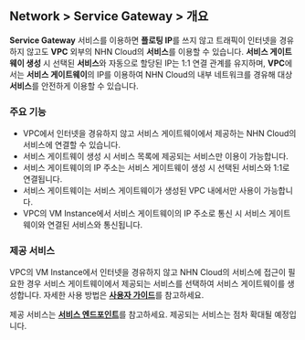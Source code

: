 ## Network > Service Gateway > 개요

**Service Gateway** 서비스를 이용하면 **플로팅 IP**를 쓰지 않고 트래픽이 인터넷을 경유하지 않고도 **VPC** 외부의 NHN Cloud의 **서비스**를 이용할 수 있습니다. **서비스 게이트웨이 생성** 시 선택된 **서비스**와 자동으로 할당된 IP는 1:1 연결 관계를 유지하며, **VPC**에서는 **서비스 게이트웨이**의 IP를 이용하여 NHN Cloud의 내부 네트워크를 경유해 대상 **서비스**를 안전하게 이용할 수 있습니다.

### 주요 기능

* VPC에서 인터넷을 경유하지 않고 서비스 게이트웨이에서 제공하는 NHN Cloud의 서비스에 연결할 수 있습니다.
* 서비스 게이트웨이 생성 시 서비스 목록에 제공되는 서비스만 이용이 가능합니다.
* 서비스 게이트웨이의 IP 주소는 서비스 게이트웨이 생성 시 선택된 서비스와 1:1로 연결됩니다.
* 서비스 게이트웨이는 서비스 게이트웨이가 생성된 VPC 내에서만 사용이 가능합니다.
* VPC의 VM Instance에서 서비스 게이트웨이의 IP 주소로 통신 시 서비스 게이트웨이와 연결된 서비스와 통신됩니다.

### 제공 서비스

VPC의 VM Instance에서 인터넷을 경유하지 않고 NHN Cloud의 서비스에 접근이 필요한 경우 서비스 게이트웨이에서 제공되는 서비스를 선택하여 서비스 게이트웨이를 생성합니다.
자세한 사용 방법은 [**사용자 가이드**](/nhncloud/ko/overview-gov/)를 참고하세요.

제공 서비스는 [**서비스 엔드포인트**](/Network/Service%20Gateway/ko/service-endpoint-gov/)를 참고하세요. 제공되는 서비스는 점차 확대될 예정입니다.






